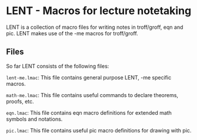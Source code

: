 # LENT - Macros for lecture notetaking

LENT is a collection of macro files for writing notes in troff/groff, eqn
and pic. LENT makes use of the -me macros for troff/groff.

## Files

So far LENT consists of the following files:

`lent-me.lmac`: This file contains general purpose LENT, -me specific macros.

`math-me.lmac`: This file contains useful commands to declare theorems,
proofs, etc.

`eqn.lmac`: This file contains eqn macro definitions for extended math
symbols and notations.

`pic.lmac`: This file contains useful pic macro definitions for drawing with pic.
